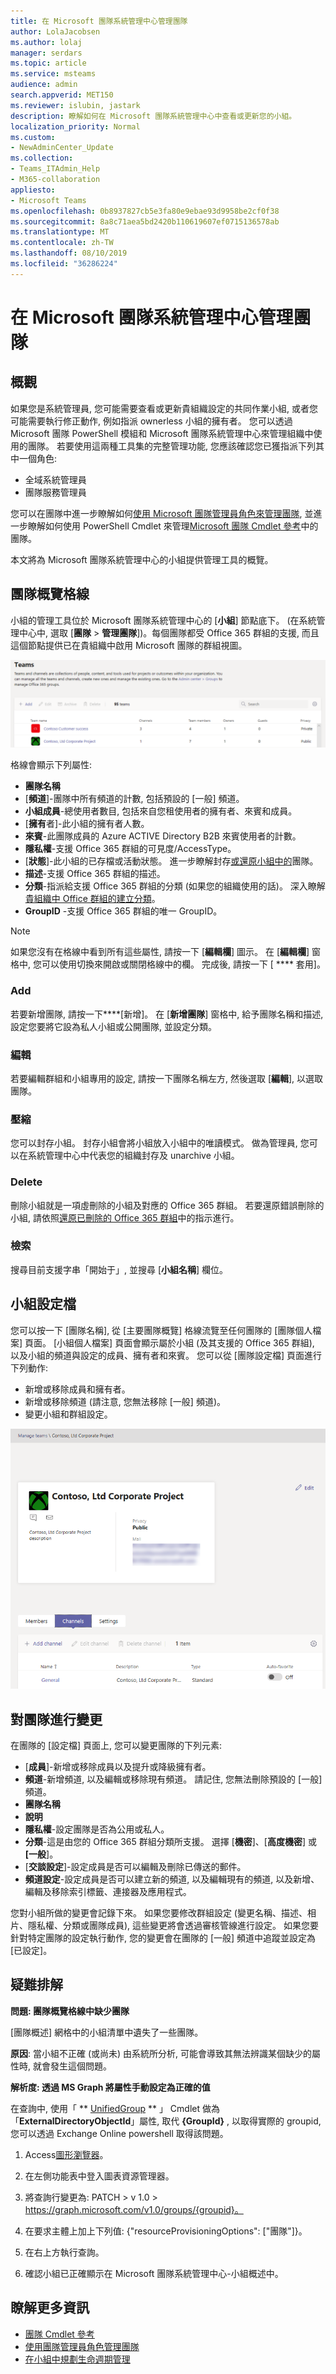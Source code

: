 ```yaml
---
title: 在 Microsoft 團隊系統管理中心管理團隊
author: LolaJacobsen
ms.author: lolaj
manager: serdars
ms.topic: article
ms.service: msteams
audience: admin
search.appverid: MET150
ms.reviewer: islubin, jastark
description: 瞭解如何在 Microsoft 團隊系統管理中心中查看或更新您的小組。
localization_priority: Normal
ms.custom:
- NewAdminCenter_Update
ms.collection:
- Teams_ITAdmin_Help
- M365-collaboration
appliesto:
- Microsoft Teams
ms.openlocfilehash: 0b8937827cb5e3fa80e9ebae93d9958be2cf0f38
ms.sourcegitcommit: 8a8c71aea5bd2420b110619607ef0715136578ab
ms.translationtype: MT
ms.contentlocale: zh-TW
ms.lasthandoff: 08/10/2019
ms.locfileid: "36286224"
---
```

<a name="manage-teams-in-the-microsoft-teams-admin-center"></a>在 Microsoft 團隊系統管理中心管理團隊
==========================================

## <a name="overview"></a>概觀

如果您是系統管理員, 您可能需要查看或更新貴組織設定的共同作業小組, 或者您可能需要執行修正動作, 例如指派 ownerless 小組的擁有者。 您可以透過 Microsoft 團隊 PowerShell 模組和 Microsoft 團隊系統管理中心來管理組織中使用的團隊。 若要使用這兩種工具集的完整管理功能, 您應該確認您已獲指派下列其中一個角色:

- 全域系統管理員
- 團隊服務管理員

您可以在團隊中進一步瞭解如何[使用 Microsoft 團隊管理員角色來管理團隊](using-admin-roles.md), 並進一步瞭解如何使用 PowerShell Cmdlet 來管理[Microsoft 團隊 Cmdlet 參考](https://docs.microsoft.com/powershell/teams/?view=teams-ps)中的團隊。

本文將為 Microsoft 團隊系統管理中心的小組提供管理工具的概覽。

## <a name="teams-overview-grid"></a>團隊概覽格線

小組的管理工具位於 Microsoft 團隊系統管理中心的 [**小組**] 節點底下。 (在系統管理中心中, 選取 [**團隊** > **管理團隊**])。每個團隊都受 Office 365 群組的支援, 而且這個節點提供已在貴組織中啟用 Microsoft 團隊的群組視圖。

![[團隊概述] 格線的螢幕擷取畫面](media/manage-teams-in-modern-portal-grid.png)  

格線會顯示下列屬性:

- **團隊名稱**
- [**頻道**]-團隊中所有頻道的計數, 包括預設的 [一般] 頻道。
- **小組成員**-總使用者數目, 包括來自您租使用者的擁有者、來賓和成員。
- [**擁有**者]-此小組的擁有者人數。
- **來賓**-此團隊成員的 Azure ACTIVE Directory B2B 來賓使用者的計數。
- **隱私權**-支援 Office 365 群組的可見度/AccessType。
- [**狀態**]-此小組的已存檔或活動狀態。 進一步瞭解封存[或還原小組中的](https://support.office.com/article/archive-or-restore-a-team-dc161cfd-b328-440f-974b-5da5bd98b5a7)團隊。
- **描述**-支援 Office 365 群組的描述。
- **分類**-指派給支援 Office 365 群組的分類 (如果您的組織使用的話)。 深入瞭解[貴組織中 Office 群組的建立分類](https://docs.microsoft.com/office365/enterprise/powershell/manage-office-365-groups-with-powershell#create-classifications-for-office-groups-in-your-organization)。
- **GroupID** -支援 Office 365 群組的唯一 GroupID。

> [!NOTE]
> 如果您沒有在格線中看到所有這些屬性, 請按一下 [**編輯欄**] 圖示。 在 [**編輯欄**] 窗格中, 您可以使用切換來開啟或關閉格線中的欄。 完成後, 請按一下 [ **** 套用]。

### <a name="add"></a>Add

若要新增團隊, 請按一下****[新增]。 在 [**新增團隊**] 窗格中, 給予團隊名稱和描述, 設定您要將它設為私人小組或公開團隊, 並設定分類。

### <a name="edit"></a>編輯

若要編輯群組和小組專用的設定, 請按一下團隊名稱左方, 然後選取 [**編輯**], 以選取團隊。

### <a name="archive"></a>壓縮

您可以封存小組。 封存小組會將小組放入小組中的唯讀模式。 做為管理員, 您可以在系統管理中心中代表您的組織封存及 unarchive 小組。 

### <a name="delete"></a>Delete

刪除小組就是一項虛刪除的小組及對應的 Office 365 群組。 若要還原錯誤刪除的小組, 請依照[還原已刪除的 Office 365 群組](https://docs.microsoft.com/office365/admin/create-groups/restore-deleted-group?view=o365-worldwide)中的指示進行。

### <a name="search"></a>檢索

搜尋目前支援字串「開始于」, 並搜尋 [**小組名稱**] 欄位。

## <a name="team-profile"></a>小組設定檔

您可以按一下 [團隊名稱], 從 [主要團隊概覽] 格線流覽至任何團隊的 [團隊個人檔案] 頁面。 [小組個人檔案] 頁面會顯示屬於小組 (及其支援的 Office 365 群組), 以及小組的頻道與設定的成員、擁有者和來賓。 您可以從 [團隊設定檔] 頁面進行下列動作:

- 新增或移除成員和擁有者。
- 新增或移除頻道 (請注意, 您無法移除 [一般] 頻道)。
- 變更小組和群組設定。
 
![範例小組設定檔的螢幕擷取畫面](media/manage-teams-in-modern-portal-team-profile-page.png)

## <a name="making-changes-to-teams"></a>對團隊進行變更

在團隊的 [設定檔] 頁面上, 您可以變更團隊的下列元素:

- [**成員**]-新增或移除成員以及提升或降級擁有者。
- **頻道**-新增頻道, 以及編輯或移除現有頻道。 請記住, 您無法刪除預設的 [一般] 頻道。
- **團隊名稱**
- **說明**
- **隱私權**-設定團隊是否為公用或私人。
- **分類**-這是由您的 Office 365 群組分類所支援。 選擇 [**機密**]、[**高度機密**] 或 **[一般**]。
- [**交談設定**]-設定成員是否可以編輯及刪除已傳送的郵件。
- **頻道設定**-設定成員是否可以建立新的頻道, 以及編輯現有的頻道, 以及新增、編輯及移除索引標籤、連接器及應用程式。

您對小組所做的變更會記錄下來。 如果您要修改群組設定 (變更名稱、描述、相片、隱私權、分類或團隊成員), 這些變更將會透過審核管線進行設定。 如果您要針對特定團隊的設定執行動作, 您的變更會在團隊的 [一般] 頻道中追蹤並設定為 [已設定]。

## <a name="troubleshooting"></a>疑難排解

**問題: 團隊概覽格線中缺少團隊**

[團隊概述] 網格中的小組清單中遺失了一些團隊。

**原因**: 當小組不正確 (或尚未) 由系統所分析, 可能會導致其無法辨識某個缺少的屬性時, 就會發生這個問題。

**解析度: 透過 MS Graph 將屬性手動設定為正確的值**

在查詢中, 使用「 ** [UnifiedGroup](https://docs.microsoft.com/powershell/module/exchange/users-and-groups/get-unifiedgroup?view=exchange-ps) ** 」 Cmdlet 做為「**ExternalDirectoryObjectId**」屬性, 取代 **{GroupId}** , 以取得實際的 groupid, 您可以透過 Exchange Online powershell 取得該問題。

1. Access[圖形瀏覽器](https://developer.microsoft.com/en-us/graph/graph-explorer)。

2. 在左側功能表中登入圖表資源管理器。

3. 將查詢行變更為: PATCH > v 1.0 > https://graph.microsoft.com/v1.0/groups/{groupid}。

4. 在要求主體上加上下列值: {"resourceProvisioningOptions": ["團隊"]}。

5. 在右上方執行查詢。

6. 確認小組已正確顯示在 Microsoft 團隊系統管理中心-小組概述中。

## <a name="learn-more"></a>瞭解更多資訊

- [團隊 Cmdlet 參考](https://docs.microsoft.com/powershell/teams/?view=teams-ps)  
- [使用團隊管理員角色管理團隊](using-admin-roles.md)
- [在小組中規劃生命週期管理](plan-teams-lifecycle.md)
